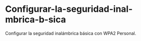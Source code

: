 # Configurar-la-seguridad-inal-mbrica-b-sica
Configurar la seguridad inalámbrica básica con WPA2 Personal.
